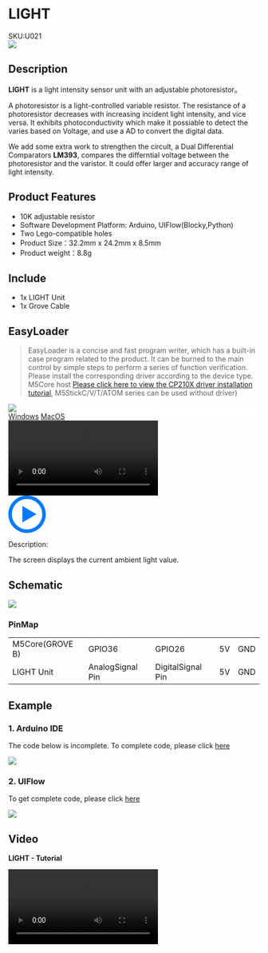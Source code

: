 # LIGHT

<div class="badge badge-pill badge-primary product_sku_tag">SKU:U021</div>

<div class="product_pic"><img src="assets/img/product_pics/unit/M5GO_Unit_light.webp"></div>

## Description

**LIGHT** is a light intensity sensor unit with an adjustable photoresistor。

A photoresistor is a light-controlled variable resistor. The resistance of a photoresistor decreases with increasing incident light intensity, and vice versa.
It exhibits photoconductivity which make it possiable to detect the varies based on Voltage, and use a AD to convert the digital data.

We add some extra work to strengthen the circult, a Dual Differential Comparators **LM393**, compares the differntial voltage between the photoresistor and the varistor. It could offer larger and accuracy range of light intensity.

## Product Features

- 10K adjustable resistor
- Software Development Platform: Arduino, UIFlow(Blocky,Python)
- Two Lego-compatible holes
- Product Size：32.2mm x 24.2mm x 8.5mm
- Product weight：8.8g

## Include

- 1x LIGHT Unit
- 1x Grove Cable

## EasyLoader

>EasyLoader is a concise and fast program writer, which has a built-in case program related to the product. It can be burned to the main control by simple steps to perform a series of function verification. Please install the corresponding driver according to the device type. M5Core host [Please click here to view the CP210X driver installation tutorial](en/arduino/arduino_development), M5StickC/V/T/ATOM series can be used without driver)

<div class="easyloader-box">
    <div style="background-color:white;">
        <div><img src="https://m5stack.oss-cn-shenzhen.aliyuncs.com/image/easyloader_intro.webp"></div>
        <div class="easyloader-btn">
            <a href="https://m5stack.oss-cn-shenzhen.aliyuncs.com/EasyLoader/Windows/UNIT/For%20M5Core/EasyLoader_Light_UNIT_With_M5Core.exe">Windows</a>
            <a href="https://m5stack.oss-cn-shenzhen.aliyuncs.com/EasyLoader/MacOS/UNIT/EasyLoader_Light_UNIT_With_M5Core.dmg">MacOS</a>
            <!-- <a>Linux</a>
            <a>MacOS</a> -->
        </div>
    </div>
    <div>
        <video id="example_video" controls>
            <source src="https://m5stack.oss-cn-shenzhen.aliyuncs.com/video/Product_example_video/Unit/Light_UNIT.mp4" type="video/mp4">
        </video>
        <div class="easyloader-mask">
        <a>
            <svg id="play-btn" t="1583228776634" class="icon" viewBox="0 0 1024 1024" version="1.1" xmlns="http://www.w3.org/2000/svg" p-id="4152" width="75" height="75"><path d="M512 0C229.216 0 0 229.216 0 512s229.216 512 512 512 512-229.216 512-512S794.784 0 512 0z m0 928C282.24 928 96 741.76 96 512S282.24 96 512 96s416 186.24 416 416-186.24 416-416 416zM384 288l384 224-384 224z" p-id="4153" fill="#007aff"></path></svg></a>
            <p>Description:</p>
            <p>The screen displays the current ambient light value.</p>
        </div>
    </div>
</div>

## Schematic

<img src="assets/img/product_pics/unit/light_sch.JPG">

### PinMap

<table>
 <tr><td>M5Core(GROVE B)</td><td>GPIO36</td><td>GPIO26</td><td>5V</td><td>GND</td></tr>
 <tr><td>LIGHT Unit</td><td>AnalogSignal Pin</td><td>DigitalSignal Pin</td><td>5V</td><td>GND</td></tr>
</table>

## Example

### 1. Arduino IDE

The code below is incomplete. To complete code, please click [here](https://github.com/m5stack/M5-ProductExampleCodes/tree/master/Unit/LIGHT/Arduino)

<img src="assets/img/product_pics/unit/unit_example/LIGHT/example_unit_light_04.webp">

### 2. UIFlow

To get complete code, please click [here](https://github.com/m5stack/M5-ProductExampleCodes/tree/master/Unit/LIGHT/UIFlow)

<img src="assets/img/product_pics/unit/unit_example/LIGHT/example_unit_light_03.webp">

## Video

**LIGHT - Tutorial**

<video class="video_size" controls>
    <source src="https://m5stack.oss-cn-shenzhen.aliyuncs.com/video/LukeVideo/m5stack%20iot%20lighting%20part%202%20-%20light%20sensor%20control.mp4" type="video/mp4">
</video>

<script>

   var purchase_link = 'https://m5stack.com/collections/m5-unit/products/light-sensor-unit';

   anchor_search(purchase_link);
   scrollFunc();

</script>